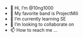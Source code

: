 - 👋 Hi, I’m @10ng1000
- 👀 My favorite band is ProjectMili
- 🌱 I’m currently learning SE
- 💞️ I’m looking to collaborate on 
- 📫 How to reach me ...

<!---
10ng1000/10ng1000 is a ✨ special ✨ repository because its `README.md` (this file) appears on your GitHub profile.
You can click the Preview link to take a look at your changes.
--->
